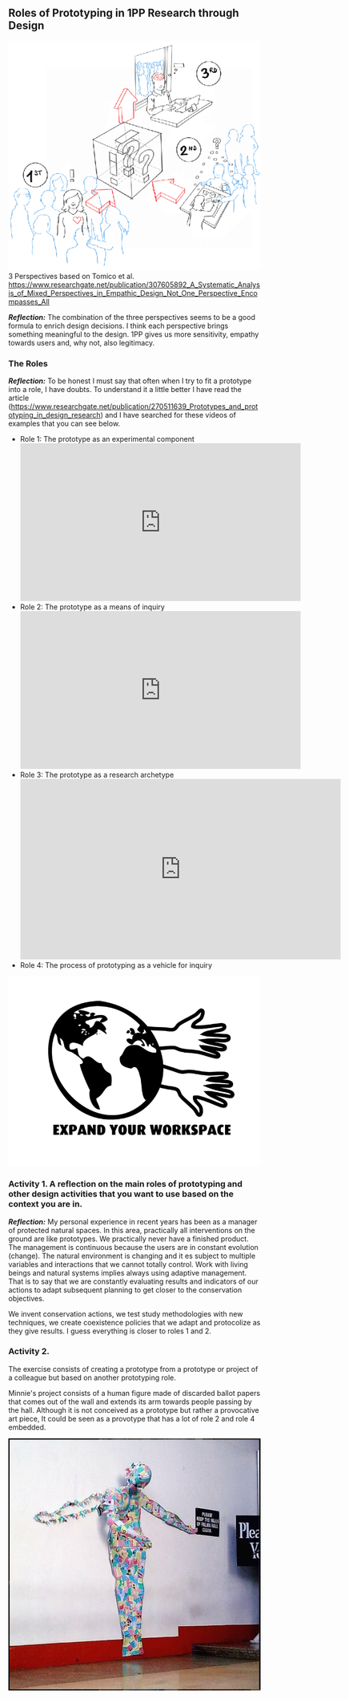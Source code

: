 ## Roles of Prototyping in 1PP Research through Design

![ Perspectives ](../../images/3P.png)
3 Perspectives based on Tomico et al. 
https://www.researchgate.net/publication/307605892_A_Systematic_Analysis_of_Mixed_Perspectives_in_Empathic_Design_Not_One_Perspective_Encompasses_All

***Reflection:*** The combination of the three perspectives seems to be a good formula to enrich design decisions. I think each perspective brings something meaningful to the design. 1PP gives us more sensitivity, empathy towards users and, why not, also legitimacy.

### The Roles

***Reflection:*** To be honest I must say that often when I try to fit a prototype into a role, I have doubts. To understand it a little better I have read the article (https://www.researchgate.net/publication/270511639_Prototypes_and_prototyping_in_design_research) and I have searched for these videos of examples that you can see below.

-   Role 1: The prototype as an experimental component
    <iframe width="560" height="315" src="https://www.youtube.com/embed/N0pFySXLJJA?si=WZhJZxdotUe6zROG" title="YouTube video player" frameborder="0" allow="accelerometer; autoplay; clipboard-write; encrypted-media; gyroscope; picture-in-picture; web-share" allowfullscreen></iframe>
-   Role 2: The prototype as a means of inquiry
    <iframe width="560" height="315" src="https://www.youtube.com/embed/xbQCM3Fmw_s?si=n7QN370H1Yr_oYKv" title="YouTube video player" frameborder="0" allow="accelerometer; autoplay; clipboard-write; encrypted-media; gyroscope; picture-in-picture; web-share" allowfullscreen></iframe>
-   Role 3: The prototype as a research archetype
    <iframe title="vimeo-player" src="https://player.vimeo.com/video/48763713?h=2779531d3a" width="640" height="360" frameborder="0"    allowfullscreen></iframe>
-   Role 4: The process of prototyping as a vehicle for inquiry

![ Extended workspace ](../../images/ExpandWorkspace_AVB.png)

### Activity 1. A reflection on the main roles of prototyping and other design activities that you want to use based on the context you are in.

***Reflection:*** My personal experience in recent years has been as a manager of protected natural spaces. In this area, practically all interventions on the ground are like prototypes. We practically never have a finished product. The management is continuous because the users are in constant evolution (change). The natural environment is changing and it es subject to multiple variables and interactions that we cannot totally control. Work with living beings and natural systems implies always using adaptive management. That is to say that we are constantly evaluating results and indicators of our actions to adapt subsequent planning to get closer to the conservation objectives.

We invent conservation actions, we test study methodologies with new techniques, we create coexistence policies that we adapt and protocolize as they give results. I guess everything is closer to roles 1 and 2.

### Activity 2. 

The exercise consists of creating a prototype from a prototype or project of a colleague but based on another prototyping role.

Minnie's project consists of a human figure made of discarded ballot papers that comes out of the wall and extends its arm towards people passing by the hall. Although it is not conceived as a prototype but rather a provocative art piece, It could be seen as a provotype that has a lot of role 2 and role 4 embedded.

![ BallotsHuman ](../../images/MinnieElectoralBallotsHuman.jpg)

